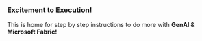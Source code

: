### Excitement to Execution! ###
This is home for step by step instructions to do more with **GenAI & Microsoft Fabric!**
